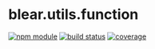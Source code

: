 # blear.utils.function

[![npm module][npm-img]][npm-url]
[![build status][travis-img]][travis-url]
[![coverage][coveralls-img]][coveralls-url]

[travis-img]: https://img.shields.io/travis/blearjs/blear.utils.function/master.svg?maxAge=2592000&style=flat-square
[travis-url]: https://travis-ci.org/blearjs/blear.utils.function

[npm-img]: https://img.shields.io/npm/v/blear.utils.function.svg?maxAge=2592000&style=flat-square
[npm-url]: https://www.npmjs.com/package/blear.utils.function

[coveralls-img]: https://img.shields.io/coveralls/blearjs/blear.utils.function/master.svg?maxAge=2592000&style=flat-square
[coveralls-url]: https://coveralls.io/github/blearjs/blear.utils.function?branch=master

